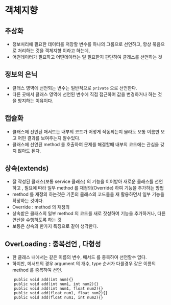 # 객체지향 
## 추상화
* 정보처리에 필요한 데이터를 저장할 변수를 
하나의 그룹으로 선언하고, 항상 묶음으로 처리하는 것을 객체지향 이라고 하는데, 
* 어떤데이터가 필요하고 어떤데이터는 덜 필요한지 판단하여 클래스를 선언하는 것
## 정보의 은닉
* 클래스 영역에 선언되는 변수는 일반적으로 ```private``` 으로 선언한다.
* 다른 곳에서 클래스 영역에 선언된 변수에 직접 접근하여 값을 변경하거나 하는 것을 방지하는 이유이다.
## 캡슐화 
* 클래스에 선언된 매서드는 내부의 코드가 어떻게 작동되는지 몰라도 보통 이름만 보고 어떤 결과를 보여주는지 알수있다.
* 클래스에 선언된 method 를 호출하여 문제를 해결할때 내부의 코드에는 관심을 갖지 않아도 된다.
## 상속(extends)
*  잘 작성된 클래스(보통 service 클래스) 의 기능을 이어받아 새로운 클래스를 선언하고 , 필요에 따라 일부 method 를 재정의(Override) 하여 기능을 추가하는 방법
* method 를 재정의 하는것은 기존의 클래스의 코드들을 재 활용하면서 일부 기능을 확장하는 것이다.
* Override : method 의 재정의 
* 상속받은 클래스의 일부  method  의 코드를 새로 잣성하여 기능을 추가하거나, 다른 연산을 수행하도록 하는 것
* 보통은 상속의 한가지 특징으로 같이 생각한다.
## OverLoading : 중복선언 , 다형성
* 한 클래스 내에서는 같은 이름의 변수, 매서드 를 중복하여 선언할수 없다. 
* 하지만, 메서드의 경우 argument 의 개수, type 순서가 다를경우 같은 이름의 method 를 중복하여 선언.

```
	public void add(int num){}
	public void add(int num1, int num2){}
	public void add(int num1, float num2){}
	public void add(float num1, float num2){}
	public void add(float num1, int num2){}
```


